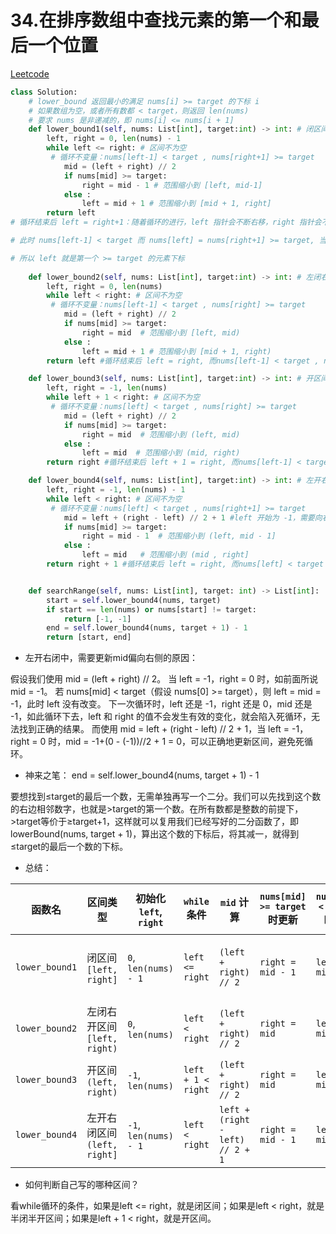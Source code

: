 # 34.在排序数组中查找元素的第一个和最后一个位置

[Leetcode](https://leetcode.cn/problems/find-first-and-last-position-of-element-in-sorted-array/description/)

```Python
class Solution:
    # lower_bound 返回最小的满足 nums[i] >= target 的下标 i
    # 如果数组为空，或者所有数都 < target，则返回 len(nums)
    # 要求 nums 是非递减的，即 nums[i] <= nums[i + 1]
    def lower_bound1(self, nums: List[int], target:int) -> int: # 闭区间[left, right]
        left, right = 0, len(nums) - 1 
        while left <= right: # 区间不为空
         # 循环不变量：nums[left-1] < target , nums[right+1] >= target
            mid = (left + right) // 2
            if nums[mid] >= target:
                right = mid - 1 # 范围缩小到 [left, mid-1]
            else :
                left = mid + 1 # 范围缩小到 [mid + 1, right]
        return left 
# 循环结束后 left = right+1：随着循环的进行，left 指针会不断右移，right 指针会不断左移。最终，当 left 和 right 相遇（即 left == right）时，还会进行一次判断。如果 nums[mid] >= target，则 right = mid - 1，此时 left 不变，right 减 1，使得 left = right + 1；如果 nums[mid] < target，则 left = mid + 1，此时 right 不变，left 加 1，同样使得 left = right + 1。所以循环结束后，一定有 left = right + 1。

# 此时 nums[left-1] < target 而 nums[left] = nums[right+1] >= target, 当 nums[mid] < target 时，我们会将 left 更新为 mid + 1，所以 left 左侧的元素必然小于 target；当 nums[mid] >= target 时，我们会将 right 更新为 mid - 1，所以 right 右侧的元素必然大于等于 target

# 所以 left 就是第一个 >= target 的元素下标
    
    def lower_bound2(self, nums: List[int], target:int) -> int: # 左闭右开区间[left, right)
        left, right = 0, len(nums)  
        while left < right: # 区间不为空
         # 循环不变量：nums[left-1] < target , nums[right] >= target
            mid = (left + right) // 2
            if nums[mid] >= target:
                right = mid  # 范围缩小到 [left, mid)
            else :
                left = mid + 1 # 范围缩小到 [mid + 1, right)
        return left #循环结束后 left = right, 而nums[left-1] < target , nums[right] >= target，left是第一个下标

    def lower_bound3(self, nums: List[int], target:int) -> int: # 开区间(left, right)
        left, right = -1, len(nums)  
        while left + 1 < right: # 区间不为空
         # 循环不变量：nums[left] < target , nums[right] >= target
            mid = (left + right) // 2
            if nums[mid] >= target:
                right = mid  # 范围缩小到 (left, mid)
            else :
                left = mid  # 范围缩小到 (mid, right)
        return right #循环结束后 left + 1 = right, 而nums[left-1] < target , nums[right] >= target，right是第一个下标

    def lower_bound4(self, nums: List[int], target:int) -> int: # 左开右闭区间(left, right]
        left, right = -1, len(nums) - 1
        while left < right: # 区间不为空
         # 循环不变量：nums[left] < target , nums[right+1] >= target
            mid = left + (right - left) // 2 + 1 #left 开始为 -1，需要向右偏移，也就是向上取整
            if nums[mid] >= target:
                right = mid - 1  # 范围缩小到 (left, mid - 1]
            else :
                left = mid   # 范围缩小到 (mid , right]
        return right + 1 #循环结束后 left = right, 而nums[left] < target , nums[right+1] >= target，right是第一个下标


    def searchRange(self, nums: List[int], target: int) -> List[int]:
        start = self.lower_bound4(nums, target)
        if start == len(nums) or nums[start] != target:
            return [-1, -1]
        end = self.lower_bound4(nums, target + 1) - 1
        return [start, end]
```

- 左开右闭中，需要更新mid偏向右侧的原因：

假设我们使用 mid = (left + right) // 2。
当 left = -1，right = 0 时，如前面所说 mid = -1。
若 nums[mid] < target（假设 nums[0] >= target），则 left = mid = -1，此时 left 没有改变。
下一次循环时，left 还是 -1，right 还是 0，mid 还是 -1，如此循环下去，left 和 right 的值不会发生有效的变化，就会陷入死循环，无法找到正确的结果。
而使用 mid = left + (right - left) // 2 + 1，当 left = -1，right = 0 时，mid = -1+(0 - (-1))//2 + 1 = 0，可以正确地更新区间，避免死循环。

- 神来之笔： end = self.lower_bound4(nums, target + 1) - 1
  
要想找到≤target的最后一个数，无需单独再写一个二分。我们可以先找到这个数的右边相邻数字，也就是>target的第一个数。在所有数都是整数的前提下，>target等价于≥target+1，这样就可以复用我们已经写好的二分函数了，即lowerBound(nums, target + 1)，算出这个数的下标后，将其减一，就得到≤target的最后一个数的下标。

- 总结：

| 函数名 | 区间类型 | 初始化 `left`, `right` | `while` 条件 | `mid` 计算 | `nums[mid] >= target` 时更新 | `nums[mid] < target` 时更新 | 返回值 | 循环结束特征 | 循环不变量 |
| --- | --- | --- | --- | --- | --- | --- | --- | --- | --- |
| `lower_bound1` | 闭区间 `[left, right]` | `0`, `len(nums) - 1` | `left <= right` | `(left + right) // 2` | `right = mid - 1` | `left = mid + 1` | `left` | `left = right + 1` | `nums[left - 1] < target`, `nums[right + 1] >= target` |
| `lower_bound2` | 左闭右开区间 `[left, right)` | `0`, `len(nums)` | `left < right` | `(left + right) // 2` | `right = mid` | `left = mid + 1` | `left` | `left = right` | `nums[left - 1] < target`, `nums[right] >= target` |
| `lower_bound3` | 开区间 `(left, right)` | `-1`, `len(nums)` | `left + 1 < right` | `(left + right) // 2` | `right = mid` | `left = mid` | `right` | `left + 1 = right` | `nums[left] < target`, `nums[right] >= target` |
| `lower_bound4` | 左开右闭区间 `(left, right]` | `-1`, `len(nums) - 1` | `left < right` | `left + (right - left) // 2 + 1` | `right = mid - 1` | `left = mid` | `right + 1` | `left = right` | `nums[left] < target`, `nums[right + 1] >= target` |

- 如何判断自己写的哪种区间？

看while循环的条件，如果是left <= right，就是闭区间；如果是left < right，就是半闭半开区间；如果是left + 1 < right，就是开区间。

